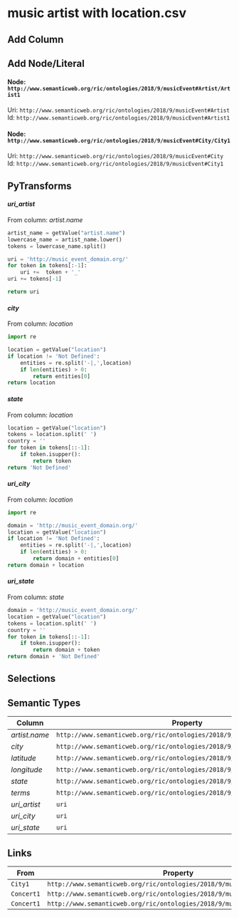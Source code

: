 # music artist with location.csv

## Add Column

## Add Node/Literal
#### Node: `http://www.semanticweb.org/ric/ontologies/2018/9/musicEvent#Artist/Artist1`
Uri: `http://www.semanticweb.org/ric/ontologies/2018/9/musicEvent#Artist`
<br/>Id: `http://www.semanticweb.org/ric/ontologies/2018/9/musicEvent#Artist1`

#### Node: `http://www.semanticweb.org/ric/ontologies/2018/9/musicEvent#City/City1`
Uri: `http://www.semanticweb.org/ric/ontologies/2018/9/musicEvent#City`
<br/>Id: `http://www.semanticweb.org/ric/ontologies/2018/9/musicEvent#City1`


## PyTransforms
#### _uri_artist_
From column: _artist.name_
``` python
artist_name = getValue("artist.name")
lowercase_name = artist_name.lower()
tokens = lowercase_name.split()

uri = 'http://music_event_domain.org/'
for token in tokens[:-1]:
    uri +=  token + '_'
uri += tokens[-1]

return uri
```

#### _city_
From column: _location_
``` python
import re

location = getValue("location")
if location != 'Not Defined':
    entities = re.split('-|,',location)
    if len(entities) > 0:
        return entities[0]
return location
```

#### _state_
From column: _location_
``` python
location = getValue("location")
tokens = location.split(' ')
country = ''
for token in tokens[::-1]:
    if token.isupper():
        return token
return 'Not Defined'
```

#### _uri_city_
From column: _location_
``` python
import re

domain = 'http://music_event_domain.org/'
location = getValue("location")
if location != 'Not Defined':
    entities = re.split('-|,',location)
    if len(entities) > 0:
        return domain + entities[0]
return domain + location
```

#### _uri_state_
From column: _state_
``` python
domain = 'http://music_event_domain.org/'
location = getValue("location")
tokens = location.split(' ')
country = ''
for token in tokens[::-1]:
    if token.isupper():
        return domain + token
return domain + 'Not Defined'
```


## Selections

## Semantic Types
| Column | Property | Class |
|  ----- | -------- | ----- |
| _artist.name_ | `http://www.semanticweb.org/ric/ontologies/2018/9/musicEvent#personalName` | `Artist1`|
| _city_ | `http://www.semanticweb.org/ric/ontologies/2018/9/musicEvent#value` | `City1`|
| _latitude_ | `http://www.semanticweb.org/ric/ontologies/2018/9/musicEvent#latitude` | `City1`|
| _longitude_ | `http://www.semanticweb.org/ric/ontologies/2018/9/musicEvent#longitude` | `City1`|
| _state_ | `http://www.semanticweb.org/ric/ontologies/2018/9/musicEvent#value` | `State1`|
| _terms_ | `http://www.semanticweb.org/ric/ontologies/2018/9/musicEvent#genre` | `Artist1`|
| _uri_artist_ | `uri` | `Artist1`|
| _uri_city_ | `uri` | `City1`|
| _uri_state_ | `uri` | `State1`|


## Links
| From | Property | To |
|  --- | -------- | ---|
| `City1` | `http://www.semanticweb.org/ric/ontologies/2018/9/musicEvent#partOf` | `State1`|
| `Concert1` | `http://www.semanticweb.org/ric/ontologies/2018/9/musicEvent#performedBy` | `Artist1`|
| `Concert1` | `http://www.semanticweb.org/ric/ontologies/2018/9/musicEvent#takesPlaceAt` | `City1`|
